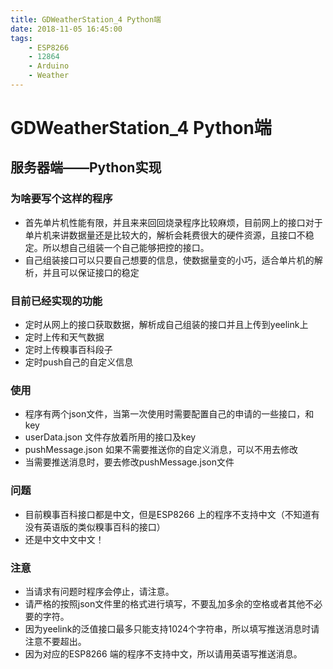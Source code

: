 ```yaml
---
title: GDWeatherStation_4 Python端
date: 2018-11-05 16:45:00
tags: 
    - ESP8266 
    - 12864
    - Arduino
    - Weather
---
```


# GDWeatherStation_4 Python端

## 服务器端——Python实现

### 为啥要写个这样的程序

- 首先单片机性能有限，并且来来回回烧录程序比较麻烦，目前网上的接口对于单片机来讲数据量还是比较大的，解析会耗费很大的硬件资源，且接口不稳定。所以想自己组装一个自己能够把控的接口。
- 自己组装接口可以只要自己想要的信息，使数据量变的小巧，适合单片机的解析，并且可以保证接口的稳定

### 目前已经实现的功能

- 定时从网上的接口获取数据，解析成自己组装的接口并且上传到yeelink上
- 定时上传和天气数据
- 定时上传糗事百科段子
- 定时push自己的自定义信息

### 使用

- 程序有两个json文件，当第一次使用时需要配置自己的申请的一些接口，和key
- userData.json 文件存放着所用的接口及key
- pushMessage.json 如果不需要推送你的自定义消息，可以不用去修改
- 当需要推送消息时，要去修改pushMessage.json文件

### 问题

- 目前糗事百科接口都是中文，但是ESP8266 上的程序不支持中文（不知道有没有英语版的类似糗事百科的接口）
- 还是中文中文中文！

### 注意

- 当请求有问题时程序会停止，请注意。
- 请严格的按照json文件里的格式进行填写，不要乱加多余的空格或者其他不必要的字符。
- 因为yeelink的泛值接口最多只能支持1024个字符串，所以填写推送消息时请注意不要超出。
- 因为对应的ESP8266 端的程序不支持中文，所以请用英语写推送消息。

